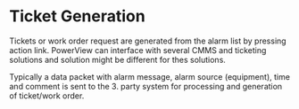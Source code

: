 # Ticket Generation

Tickets or work order request are generated from the alarm list by pressing action link.
PowerView can interface with several CMMS and ticketing solutions and solution might be different for thes solutions.

Typically a data packet with alarm message, alarm source (equipment), time and comment is sent to the 3. party system for processing and generation of ticket/work order.